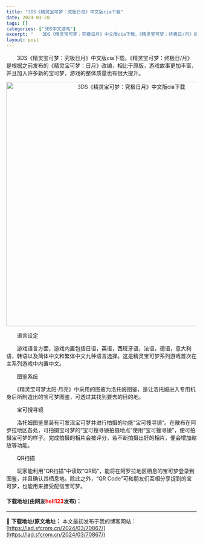 ```yaml
---
title: "3DS《精灵宝可梦：究极日月》中文版cia下载"
date: 2024-03-28
tags: []
categories: ["3DS中文游戏"]
excerpt: "　　3DS《精灵宝可梦：究极日月》中文版cia下载。《精灵宝可梦：终极日/月》是根据之前发布的《精灵宝可梦：日月》改编，相比于原版，游戏故事更加丰富，并且加入许多新的宝可梦，游戏的整体质量也有很大提升。 　　语言设定 　　游戏语言方面，游戏内置包括日语，英语，西班牙语，法语，德语，意大利语，韩语以及&hellip;"
layout: post
---
```


 <p>　　3DS《精灵宝可梦：究极日月》中文版cia下载。《精灵宝可梦：终极日/月》是根据之前发布的《精灵宝可梦：日月》改编，相比于原版，游戏故事更加丰富，并且加入许多新的宝可梦，游戏的整体质量也有很大提升。</p> <p align="center"><img align="" border="0" src="https://lad.sfcrom.cn/wp-content/uploads/2024/03/20240328_66054cf76db4a.png" width="646" alt="3DS《精灵宝可梦：究极日月》中文版cia下载" /></p> <p>　　语言设定</p> <p>　　游戏语言方面，游戏内置包括日语，英语，西班牙语，法语，德语，意大利语，韩语以及简体中文和繁体中文九种语言选择。这是精灵宝可梦系列游戏首次在主系列游戏中内置中文。</p> <p>　　图鉴系统</p> <p>　　《精灵宝可梦太阳&middot;月亮》中采用的图鉴为洛托姆图鉴，是让洛托姆进入专用机身后所制造出的宝可梦图鉴，可透过其找到要去的目的地。</p> <p>　　宝可搜寻镜</p> <p>　　洛托姆图鉴里装有可发现宝可梦并进行拍摄的功能&ldquo;宝可搜寻镜&rdquo;。在散布在阿罗拉地区各处，可拍摄宝可梦的&ldquo;宝可搜寻镜拍摄地点&rdquo;使用&ldquo;宝可搜寻镜&rdquo;，便可拍摄宝可梦的样子。完成拍摄的相片会被评分，若不断拍摄出好的相片，便会增加缩放等功能。</p> <p>　　QR扫描</p> <p>　　玩家能利用&ldquo;QR扫描&rdquo;中读取&ldquo;QR码&rdquo;，能将在阿罗拉地区栖息的宝可梦登录到图鉴，并且确认其栖息地。除此之外，&ldquo;QR Code&rdquo;可和朋友们互相分享捉到的宝可梦，也能用来接受配信宝可梦。</p> <p><h4>下载地址(由网友<font color="red">hell123</font>发布)：</h4></p> 

---
📖 **下载地址/原文地址：** 本文最初发布于我的博客网站：[https://lad.sfcrom.cn/2024/03/70867/](https://lad.sfcrom.cn/2024/03/70867/)
